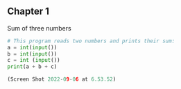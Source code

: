 ## Chapter 1 ##
Sum of three numbers
```.py
# This program reads two numbers and prints their sum:
a = int(input())
b = int(input())
c = int (input())
print(a + b + c) 

(Screen Shot 2022-09-06 at 6.53.52)
